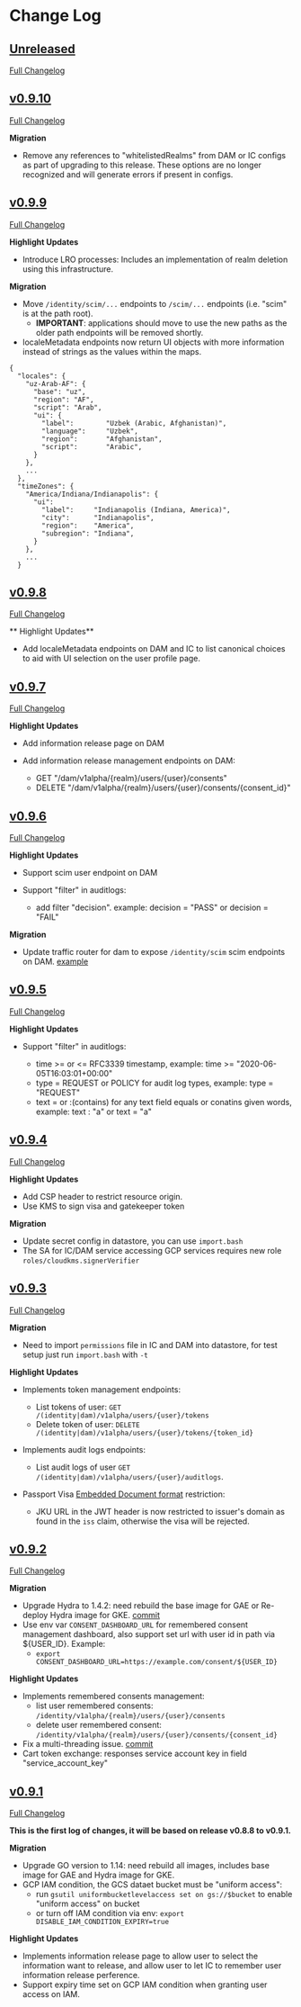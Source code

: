 # Change Log

## [Unreleased](https://github.com/GoogleCloudPlatform/healthcare-federated-access-services/tree/HEAD)

[Full Changelog](https://github.com/GoogleCloudPlatform/healthcare-federated-access-services/compare/v0.9.10...HEAD)

## [v0.9.10](https://github.com/GoogleCloudPlatform/healthcare-federated-access-services/tree/v0.9.10)

[Full Changelog](https://github.com/GoogleCloudPlatform/healthcare-federated-access-services/compare/v0.9.9...v0.9.10)

**Migration**

* Remove any references to "whitelistedRealms" from DAM or IC configs as part of
  upgrading to this release. These options are no longer recognized and will
  generate errors if present in configs.

## [v0.9.9](https://github.com/GoogleCloudPlatform/healthcare-federated-access-services/tree/v0.9.9)

[Full Changelog](https://github.com/GoogleCloudPlatform/healthcare-federated-access-services/compare/v0.9.8...v0.9.9)

**Highlight Updates**

* Introduce LRO processes: Includes an implementation of realm deletion using
  this infrastructure.

**Migration**

* Move `/identity/scim/...` endpoints to `/scim/...` endpoints (i.e. "scim" is
  at the path root).
  * **IMPORTANT**: applications should move to use the new paths as the
    older path endpoints will be removed shortly.
* localeMetadata endpoints now return UI objects with more information instead
  of strings as the values within the maps.

```
{
  "locales": {
    "uz-Arab-AF": {
      "base": "uz",
      "region": "AF",
      "script": "Arab",
      "ui": {
        "label":        "Uzbek (Arabic, Afghanistan)",
        "language":     "Uzbek",
        "region":       "Afghanistan",
        "script":       "Arabic",
      }
    },
    ...
  },
  "timeZones": {
    "America/Indiana/Indianapolis": {
      "ui":
        "label":     "Indianapolis (Indiana, America)",
        "city":      "Indianapolis",
        "region":    "America",
        "subregion": "Indiana",
      }
    },
    ...
  }
```

## [v0.9.8](https://github.com/GoogleCloudPlatform/healthcare-federated-access-services/tree/v0.9.8)

[Full Changelog](https://github.com/GoogleCloudPlatform/healthcare-federated-access-services/compare/v0.9.7...v0.9.8)

** Highlight Updates**

* Add localeMetadata endpoints on DAM and IC to list canonical choices to aid
  with UI selection on the user profile page.

## [v0.9.7](https://github.com/GoogleCloudPlatform/healthcare-federated-access-services/tree/v0.9.7)

[Full Changelog](https://github.com/GoogleCloudPlatform/healthcare-federated-access-services/compare/v0.9.6...v0.9.7)

**Highlight Updates**

* Add information release page on DAM
* Add information release management endpoints on DAM:

  * GET "/dam/v1alpha/{realm}/users/{user}/consents"
  * DELETE "/dam/v1alpha/{realm}/users/{user}/consents/{consent_id}"

## [v0.9.6](https://github.com/GoogleCloudPlatform/healthcare-federated-access-services/tree/v0.9.6)

[Full Changelog](https://github.com/GoogleCloudPlatform/healthcare-federated-access-services/compare/v0.9.5...v0.9.6)

**Highlight Updates**

* Support scim user endpoint on DAM
* Support "filter" in auditlogs:

  * add filter "decision". example: decision = "PASS" or decision = "FAIL"

**Migration**

* Update traffic router for dam to expose `/identity/scim` scim endpoints on DAM. [example](https://github.com/GoogleCloudPlatform/healthcare-federated-access-services/blob/master/deploy/build-templates/dam/nginx.conf)

## [v0.9.5](https://github.com/GoogleCloudPlatform/healthcare-federated-access-services/tree/v0.9.5)

[Full Changelog](https://github.com/GoogleCloudPlatform/healthcare-federated-access-services/compare/v0.9.4...v0.9.5)

**Highlight Updates**

* Support "filter" in auditlogs:

  * time >= or <= RFC3339 timestamp, example: time >= "2020-06-05T16:03:01+00:00"
  * type = REQUEST or POLICY for audit log types, example: type = "REQUEST"
  * text = or :(contains) for any text field equals or conatins given words, example: text : "a" or text = "a"

## [v0.9.4](https://github.com/GoogleCloudPlatform/healthcare-federated-access-services/tree/v0.9.4)

[Full Changelog](https://github.com/GoogleCloudPlatform/healthcare-federated-access-services/compare/v0.9.3...v0.9.4)

**Highlight Updates**

* Add CSP header to restrict resource origin.
* Use KMS to sign visa and gatekeeper token

**Migration**

* Update secret config in datastore, you can use `import.bash`
* The SA for IC/DAM service accessing GCP services requires new role `roles/cloudkms.signerVerifier`

## [v0.9.3](https://github.com/GoogleCloudPlatform/healthcare-federated-access-services/tree/v0.9.3)

[Full Changelog](https://github.com/GoogleCloudPlatform/healthcare-federated-access-services/compare/v0.9.2...v0.9.3)

**Migration**

* Need to import `permissions` file in IC and DAM into datastore, for test setup just run `import.bash` with `-t`

**Highlight Updates**

* Implements token management endpoints:

  * List tokens of user: `GET /(identity|dam)/v1alpha/users/{user}/tokens`
  * Delete token of user: `DELETE /(identity|dam)/v1alpha/users/{user}/tokens/{token_id}`

* Implements audit logs endpoints:

  * List audit logs of user `GET /(identity|dam)/v1alpha/users/{user}/auditlogs`.

* Passport Visa [Embedded Document format](https://github.com/ga4gh/data-security/blob/master/AAI/AAIConnectProfile.md#embedded-document-token-format) restriction:

     * JKU URL in the JWT header is now restricted to issuer's domain as found in the `iss` claim, otherwise the visa will be rejected.

## [v0.9.2](https://github.com/GoogleCloudPlatform/healthcare-federated-access-services/tree/v0.9.2)

[Full Changelog](https://github.com/GoogleCloudPlatform/healthcare-federated-access-services/compare/v0.9.1...v0.9.2)

**Migration**

* Upgrade Hydra to 1.4.2: need rebuild the base image for GAE or Re-deploy Hydra image for GKE. [commit](https://github.com/GoogleCloudPlatform/healthcare-federated-access-services/commit/d7e34f2c8c27de83e6c98620ca391b48a679e5b0)
* Use env var `CONSENT_DASHBOARD_URL` for remembered consent management dashboard, also support set url with user id in path via ${USER_ID}. Example:
  * `export CONSENT_DASHBOARD_URL=https://example.com/consent/${USER_ID}`

**Highlight Updates**

* Implements remembered consents management:
  * list user remembered consents: `/identity/v1alpha/{realm}/users/{user}/consents`
  * delete user remembered consent: `/identity/v1alpha/{realm}/users/{user}/consents/{consent_id}`
* Fix a multi-threading issue. [commit](https://github.com/GoogleCloudPlatform/healthcare-federated-access-services/commit/8aa9c49cc7cef5329bb1eef523b66573d864fe71)
* Cart token exchange: responses service account key in field "service_account_key"

## [v0.9.1](https://github.com/GoogleCloudPlatform/healthcare-federated-access-services/tree/v0.9.1)

[Full Changelog](https://github.com/GoogleCloudPlatform/healthcare-federated-access-services/compare/v0.8.8...v0.9.1)

**This is the first log of changes, it will be based on release v0.8.8 to v0.9.1.**

**Migration**

* Upgrade GO version to 1.14: need rebuild all images, includes base image for GAE and Hydra image for GKE.
* GCP IAM condition, the GCS dataet bucket must be "uniform access":
  * run `gsutil uniformbucketlevelaccess set on gs://$bucket` to enable "uniform access" on bucket
  * or turn off IAM condition via env: `export DISABLE_IAM_CONDITION_EXPIRY=true`

**Highlight Updates**

* Implements information release page to allow user to select the information want to release, and allow user to let IC to remember user information release perference.
* Support expiry time set on GCP IAM condition when granting user access on IAM.
